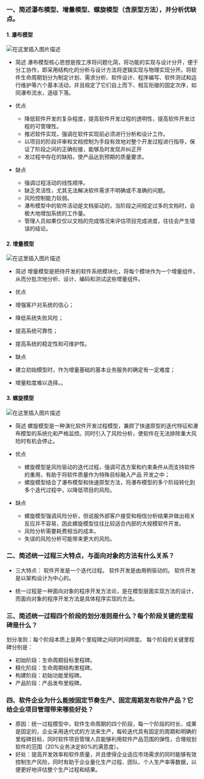 ### 一、简述瀑布模型、增量模型、螺旋模型（含原型方法），并分析优缺点。
#### 1. 瀑布模型

![在这里插入图片描述](https://img-blog.csdnimg.cn/20190418022034128.png?x-oss-process=image/watermark,type_ZmFuZ3poZW5naGVpdGk,shadow_10,text_aHR0cHM6Ly9ibG9nLmNzZG4ubmV0L0NoZW5fWXVhbllhbmc=,size_16,color_FFFFFF,t_70)

- 简述
瀑布模型核心思想是按工序将问题化简，将功能的实现与设计分开，便于分工协作，即采用结构化的分析与设计方法将逻辑实现与物理实现分开。将软件生命周期划分为制定计划、需求分析、软件设计、程序编写、软件测试和运行维护等六个基本活动，并且规定了它们自上而下、相互衔接的固定次序，如同瀑布流水，逐级下落。

- 优点
    - 降低软件开发的复杂程度，提高软件开发过程的透明性，提高软件开发过程的可管理性。
    - 推迟软件实现，强调在软件实现前必须进行分析和设计工作。
    - 以项目的阶段评审和文档控制为手段有效地对整个开发过程进行指导，保证了阶段之间的正确衔接，能够及时发现并纠正开
    - 发过程中存在的缺陷，使产品达到预期的质量要求。


- 缺点
    - 强调过程活动的线性顺序。
    - 缺乏灵活性，尤其无法解决软件需求不明确或不准确的问题。
    - 风险控制能力较弱。
    - 瀑布模型中的软件活动是文档驱动的，当阶段之间规定过多的文档时，会极大地增加系统的工作量。
    - 管理人员如果仅仅以文档的完成情况来评估项目完成进度，往往会产生错误的结论。




#### 2. 增量模型
![在这里插入图片描述](https://img-blog.csdnimg.cn/20190418023122680.png?x-oss-process=image/watermark,type_ZmFuZ3poZW5naGVpdGk,shadow_10,text_aHR0cHM6Ly9ibG9nLmNzZG4ubmV0L0NoZW5fWXVhbllhbmc=,size_16,color_FFFFFF,t_70)

- 简述
增量模型是把待开发的软件系统模块化，将每个模块作为一个增量组件，从而分批次地分析、设计、编码和测试这些增量组件。


- 优点
 - 增强客户对系统的信心；
 - 降低系统失败风险；
 - 提高系统可靠性；
 - 提高系统的稳定性和可维护性。


- 缺点
 - 建立初始模型时，作为增量基础的基本业务服务的确定有一定难度；
 - 增量粒度难以选择。。



#### 3. 螺旋模型
![在这里插入图片描述](https://img-blog.csdnimg.cn/20190418022817352.png?x-oss-process=image/watermark,type_ZmFuZ3poZW5naGVpdGk,shadow_10,text_aHR0cHM6Ly9ibG9nLmNzZG4ubmV0L0NoZW5fWXVhbllhbmc=,size_16,color_FFFFFF,t_70)

- 简述
螺旋模型是一种演化软件开发过程模型，兼顾了快速原型的迭代特征和瀑布模型的系统化和严格监控。同时引入了风险分析，使软件在无法排除重大风险时有机会停止。


- 优点
    - 螺旋模型是风险驱动的迭代过程，强调可选方案和约束条件从而支持软件的重用，有助于将软件质量作为特殊目标融入产品 开发之中；
    - 螺旋模型结合了瀑布模型和快速原型方法，将瀑布模型的多个阶段转化到多个迭代过程中，以降低项目的风险。


- 缺点
    - 螺旋模型强调风险分析，但说服外部客户接受和相信分析结果并做出相关反应并不容易，因此螺旋模型往往比较适合内部的大规模软件开发。
    - 风险分析需要耗费相当的成本。
    - 失误的风险分析可能带来更大的风险。


### 二、简述统一过程三大特点，与面向对象的方法有什么关系？
- 三大特点： 
软件开发是一个迭代过程。
软件开发是由用例驱动的。
软件开发是以架构设计为中心的。

- 统一过程是一种面向对象的程序开发方法论，是在模型层面实现方法的设计，而面向对象的程序开发方法是具体程序实现的方法。

### 三、简述统一过程四个阶段的划分准则是什么？每个阶段关键的里程碑是什么？
划分准则：每个阶段本质上是两个里程碑之间的时间跨度。
每个阶段的关键里程碑分别是：

- 初始阶段：生命周期目标里程碑。
- 精化阶段：生命周期结构里程碑。 
- 构建阶段：初始功能里程碑。
- 产品阶段：产品发布里程碑。 
### 四、软件企业为什么能按固定节奏生产、固定周期发布软件产品？它给企业项目管理带来哪些好处？
- 原因：统一过程模型中，软件生命周期的四个阶段，每一个阶段的时长、成果是固定的，企业采用迭代式的方法来生产，每轮迭代具有固定的周期和明确的里程碑目标，同时软件项目管理人员能够利用软件产品范围的弹性，合理规划软件的范围（20%业务决定80%的满意度）。
- 好处：提高开发效率和软件质量，并且使得企业适应市场需求的同时能够有效控制生产风险，同时有助于企业量化生产过程、团队、个人生产率等数据，以便更好地评估整个生产过程和结果。
